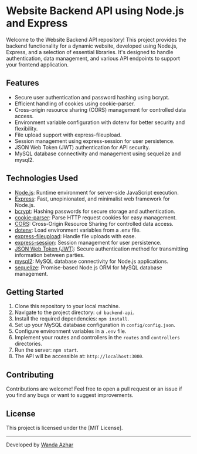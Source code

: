 # Website Backend API using Node.js and Express

Welcome to the Website Backend API repository! This project provides the backend functionality for a dynamic website, developed using Node.js, Express, and a selection of essential libraries. It's designed to handle authentication, data management, and various API endpoints to support your frontend application.

## Features

- Secure user authentication and password hashing using bcrypt.
- Efficient handling of cookies using cookie-parser.
- Cross-origin resource sharing (CORS) management for controlled data access.
- Environment variable configuration with dotenv for better security and flexibility.
- File upload support with express-fileupload.
- Session management using express-session for user persistence.
- JSON Web Token (JWT) authentication for API security.
- MySQL database connectivity and management using sequelize and mysql2.

## Technologies Used

- [Node.js](https://nodejs.org): Runtime environment for server-side JavaScript execution.
- [Express](https://expressjs.com): Fast, unopinionated, and minimalist web framework for Node.js.
- [bcrypt](https://www.npmjs.com/package/bcrypt): Hashing passwords for secure storage and authentication.
- [cookie-parser](https://www.npmjs.com/package/cookie-parser): Parse HTTP request cookies for easy management.
- [CORS](https://www.npmjs.com/package/cors): Cross-Origin Resource Sharing for controlled data access.
- [dotenv](https://www.npmjs.com/package/dotenv): Load environment variables from a .env file.
- [express-fileupload](https://www.npmjs.com/package/express-fileupload): Handle file uploads with ease.
- [express-session](https://www.npmjs.com/package/express-session): Session management for user persistence.
- [JSON Web Token (JWT)](https://jwt.io): Secure authentication method for transmitting information between parties.
- [mysql2](https://www.npmjs.com/package/mysql2): MySQL database connectivity for Node.js applications.
- [sequelize](https://sequelize.org): Promise-based Node.js ORM for MySQL database management.

## Getting Started

1. Clone this repository to your local machine.
2. Navigate to the project directory: `cd backend-api`.
3. Install the required dependencies: `npm install`.
4. Set up your MySQL database configuration in `config/config.json`.
5. Configure environment variables in a `.env` file.
6. Implement your routes and controllers in the `routes` and `controllers` directories.
7. Run the server: `npm start`.
8. The API will be accessible at: `http://localhost:3000`.

## Contributing

Contributions are welcome! Feel free to open a pull request or an issue if you find any bugs or want to suggest improvements.

## License

This project is licensed under the [MIT License].

---

Developed by [Wanda Azhar](https://github.com/wandaazhar007)
